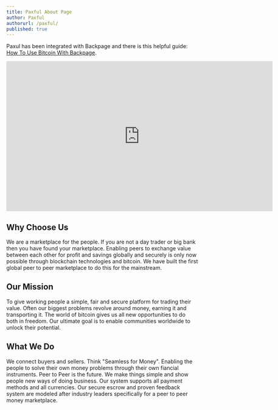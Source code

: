 ```yaml
---
title: Paxful About Page
author: Paxful
authorurl: /paxful/
published: true
---
```


Paxul has been integrated with Backpage and there is this helpful guide: <a href="/how-to-use-bitcoin-with-backpage/">How To Use Bitcoin With Backpage</a>.

<center><iframe width="700" height="394" src="https://www.youtube.com/embed/MRcA01xt2L0" frameborder="0" allowfullscreen></iframe></center>

<h2>Why Choose Us</h2>

<p>We are a marketplace for the people. If you are not a day trader or big bank then you have found your marketplace. Enabling peers to exchange value between each other for profit and savings globally and securely is only now possible through blockchain technologies and bitcoin. We have built the first global peer to peer marketplace to do this for the mainstream.

<h2>Our Mission</h2>

<p>To give working people a simple, fair and secure platform for trading their value. Often our biggest problems revolve around money, earning it and transporting it. The world of bitcoin gives us all new opportunities to do both in freedom. Our ultimate goal is to enable communities worldwide to unlock their potential.

<h2>What We Do</h2>

<p>We connect buyers and sellers. Think "Seamless for Money". Enabling the people to solve their own money problems through their own fiancial instruments. Peer to Peer is the future. We make things simple and show people new ways of doing business. Our system supports all payment methods and all currencies. Our secure escrow and proven feedback system are modeled after industry leaders specifically for a peer to peer money marketplace.